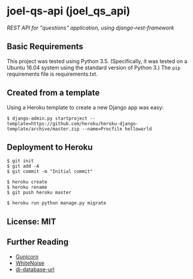 # joel-qs-api (joel_qs_api)

_REST API for "questions" application, using django-rest-framework_


## Basic Requirements

This project was tested using Python 3.5. (Specifically, it was tested on a Ubuntu 16.04 system using the standard version of Python 3.) The `pip` requirements file is requirements.txt.


## Created from a template

Using a Heroku template to create a new Django app was easy:

    $ django-admin.py startproject --template=https://github.com/heroku/heroku-django-template/archive/master.zip --name=Procfile helloworld


## Deployment to Heroku

    $ git init
    $ git add -A
    $ git commit -m "Initial commit"

    $ heroku create
    $ heroku rename
    $ git push heroku master

    $ heroku run python manage.py migrate


## License: MIT


## Further Reading

- [Gunicorn](https://warehouse.python.org/project/gunicorn/)
- [WhiteNoise](https://warehouse.python.org/project/whitenoise/)
- [dj-database-url](https://warehouse.python.org/project/dj-database-url/)
